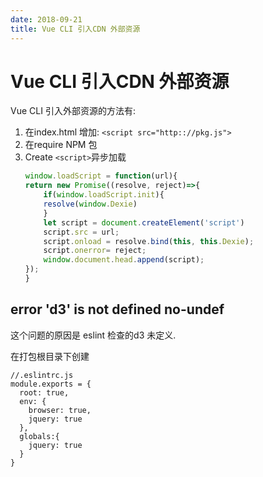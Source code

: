 ```yaml
---
date: 2018-09-21
title: Vue CLI 引入CDN 外部资源
---
```

# Vue CLI 引入CDN 外部资源
Vue CLI 引入外部资源的方法有:
1. 在index.html 增加: `<script src="http:://pkg.js">`
2. 在require NPM 包
3. Create `<script>`异步加载
    ```js
    window.loadScript = function(url){
    return new Promise((resolve, reject)=>{
        if(window.loadScript.init){
        resolve(window.Dexie)
        }
        let script = document.createElement('script')
        script.src = url;
        script.onload = resolve.bind(this, this.Dexie);
        script.onerror= reject;
        window.document.head.append(script);
    });
    }
    ```

## error  'd3' is not defined  no-undef
这个问题的原因是 eslint 检查的d3 未定义.

在打包根目录下创建    

    //.eslintrc.js
    module.exports = {
      root: true,
      env: {
        browser: true,
        jquery: true
      },
      globals:{
        jquery: true
      }
    }